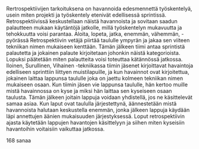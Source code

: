 Rertrospektiivijen tarkoituksena on havannoida edesmennettä työskentelyä, usein miten projekti ja työskentely etenivät edellisessä sprintissä. Retrospektiivissä keskustellaan näistä havannoista ja sovitaan saadun palautteen mukaan käytäntöjä jatkolle, millä työskentelyn mukavuutta ja tehokkuutta voisi parantaa.
Aloita, lopeta, jatka, enemmän, vähemmän, -pyörässä Retrospektiivin vetäjä piirtää taululle ympyrän ja jakaa sen viiteen tekniikan nimen mukaiseen kenttään. Tämän jälkeen tiimi antaa sprintistä palautetta ja jokainen palaute kirjoitetaan johonkin näistä kategorioista. Lopuksi päätetään miten palautteita voisi toteuttaa kätännössä jatkossa.
Iloinen, Surullinen, Vihainen -tekniikassa tiimin jäsenet kirjoittavat havaintoja edelliseen sprinttiin liittyen muistilapuille, ja kun havainnot ovat kirjoitettua, jokainen laittaa lappunsa taululle joka on jaettu kolmeen tekniikan nimen mukaiseen osaan. Kun tiimin jäsen vie lappunsa taululle, hän kertoo muille mistä havainnossa on kyse ja miksi hän laittaa sen kyseiseen osaan taulusta. Tämän jälkeen joitain lappuja voidaan yhdistellä, jos ne käsittelevät samaa asiaa. Kun laput ovat taululla järjestettynä, äännestetään mistä havannoista halutaan keskustella enemmän, jonka jälkeen lappuja käydään läpi annettujen äänien mukaisuuden järjestyksessä. Loput retrospektiivin ajasta käytetään lappujen havantojen käsittelyyn ja siihen miten kyseisiin havantoihin voitaisiin vaikuttaa jatkossa.

168 sanaa